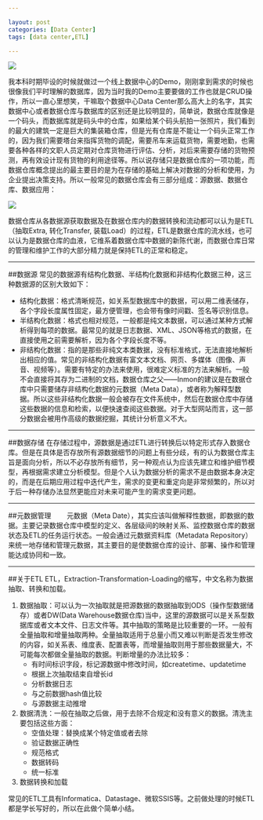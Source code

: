 ```yaml
---

layout: post
categories: [Data Center]
tags: [data center,ETL]

---
```

![](http://ww1.sinaimg.cn/large/80f120ecjw1dpzqetvqxwg.gif)

我本科时期毕设的时候就做过一个线上数据中心的Demo，刚刚拿到需求的时候也很像我们平时理解的数据库，因为当时我的Demo主要要做的工作也就是CRUD操作，所以一直心里想笑，干嘛取个数据中心Data Center那么高大上的名字，其实数据中心或者数据仓库与数据库的区别还是比较明显的，简单说，数据仓库就像是一个码头，而数据库就是码头中的仓库，如果给某个码头航拍一张照片，我们看到的最大的建筑一定是巨大的集装箱仓库，但是光有仓库是不能让一个码头正常工作的，因为我们需要塔台来指挥货物的调配，需要吊车来运载货物，需要地勤，也需要各种各样的文职人员定期对仓库货物进行评估、分析，对后来需要存储的货物预测，再有效设计现有货物的利用途径等。所以说存储只是数据仓库的一项功能，而数据仓库概念提出的最主要目的是为在存储的基础上解决对数据的分析和使用，为企业提出决策支持。所以一般常见的数据仓库会有三部分组成：源数据、数据仓库、数据应用：

![](http://webdataanalysis.net/wp-content/uploads/2010/08/data-warehouse-frame.png)

数据仓库从各数据源获取数据及在数据仓库内的数据转换和流动都可以认为是ETL（抽取Extra, 转化Transfer, 装载Load）的过程，ETL是数据仓库的流水线，也可以认为是数据仓库的血液，它维系着数据仓库中数据的新陈代谢，而数据仓库日常的管理和维护工作的大部分精力就是保持ETL的正常和稳定。

- - -
##数据源
常见的数据源有结构化数据、半结构化数据和非结构化数据三种，这三种数据源的区别大致如下：

- 结构化数据：格式清晰规范，如关系型数据库中的数据，可以用二维表储存，各个字段长度属性固定，最方便管理，也会带有像时间戳、签名等识别信息。
- 半结构化数据：格式也相对规范，一般都是纯文本数据，可以通过某种方式解析得到每项的数据。最常见的就是日志数据、XML、JSON等格式的数据，在直接使用之前需要解析，因为各个字段长度不等。
- 非结构化数据：指的是那些非纯文本类数据，没有标准格式，无法直接地解析出相应的值。常见的非结构化数据有富文本文档、网页、多媒体（图像、声音、视频等）。需要有特定的办法来使用，很难定义标准的方法来解析。一般不会直接将其存为二进制的文档，数据仓库之父——Inmon的建议是在数据仓库中只需要储存非结构化数据的元数据（Meta Data），或者称为解释型数据。所以这些非结构化数据一般会被存在文件系统中，然后在数据仓库中存储这些数据的信息和检索，以便快速查阅这些数据。对于大型网站而言，这一部分数据会被用作高级的数据挖掘，其统计分析意义不大。

- - -
##数据存储
在存储过程中，源数据是通过ETL进行转换后以特定形式存入数据仓库。但是在具体是否存放所有源数据细节的问题上有些分歧，有的认为数据仓库主旨是面向分析，所以不必存放所有细节，另一种观点认为应该先建立和维护细节模型，再根据需求建立分析模型。但是个人认为数据分析的需求不是由数据本身决定的，而是在后期应用过程中迭代产生，需求的变更和重定向是非常频繁的，所以对于后一种存储办法显然更能应对未来可能产生的需求变更问题。

- - -
##元数据管理
　　元数据（Meta Date），其实应该叫做解释性数据，即数据的数据。主要记录数据仓库中模型的定义、各层级间的映射关系、监控数据仓库的数据状态及ETL的任务运行状态。一般会通过元数据资料库（Metadata Repository）来统一地存储和管理元数据，其主要目的是使数据仓库的设计、部署、操作和管理能达成协同和一致。

- - -
##关于ETL
ETL，Extraction-Transformation-Loading的缩写，中文名称为数据抽取、转换和加载。

1. 数据抽取：可以认为一次抽取就是把源数据的数据抽取到ODS（操作型数据储存）或者DW(Data Warehouse数据仓库)当中，这里的源数据可以是关系型数据库或者文本文件、日志文件等。其中抽取的策略是比较重要的一环。一般有全量抽取和增量抽取两种。全量抽取适用于总量小而又难以判断是否发生修改的内容，如关系表、维度表、配置表等，而增量抽取则用于那些数据量大，不可能每次都做全量抽取的数据。判断增量的办法比较多：
      - 有时间标识字段，标记源数据中修改时间，如createtime、updatetime
      - 根据上次抽取结束自增长id
      - 分析数据日志
      - 与之前数据hash值比较
      - 与源数据主动推增
2. 数据清洗：一般在抽取之后做，用于去除不合规定和没有意义的数据。清洗主要包括这些方面：
      - 空值处理：替换成某个特定值或者去除
      - 验证数据正确性
      - 规范格式
      - 数据转码
      - 统一标准
3. 数据转换和加载

常见的ETL工具有Informatica、Datastage、微软SSIS等。之前做处理的时候ETL都是学长写好的，所以在此做个简单小结。













